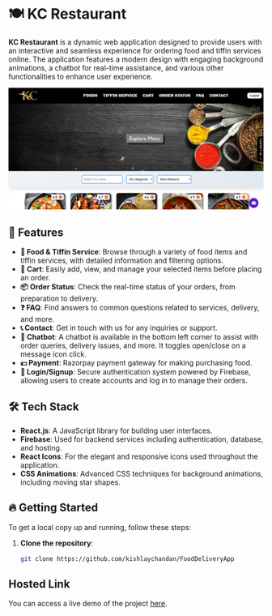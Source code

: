 # 🍽️ KC Restaurant

**KC Restaurant** is a dynamic web application designed to provide users with an interactive and seamless experience for ordering food and tiffin services online. The application features a modern design with engaging background animations, a chatbot for real-time assistance, and various other functionalities to enhance user experience.

![KC Restaurant](website.png)

## 🌟 Features

- **🍲 Food & Tiffin Service**: Browse through a variety of food items and tiffin services, with detailed information and filtering options.
- **🛒 Cart**: Easily add, view, and manage your selected items before placing an order.
- **📦 Order Status**: Check the real-time status of your orders, from preparation to delivery.
- **❓ FAQ**: Find answers to common questions related to services, delivery, and more.
- **📞 Contact**: Get in touch with us for any inquiries or support.
- **💬 Chatbot**: A chatbot is available in the bottom left corner to assist with order queries, delivery issues, and more. It toggles open/close on a message icon click.
- **💵 Payment**: Razorpay payment gateway for making purchasing food.
- **🔑 Login/Signup**: Secure authentication system powered by Firebase, allowing users to create accounts and log in to manage their orders.

## 🛠️ Tech Stack

- **React.js**: A JavaScript library for building user interfaces.
- **Firebase**: Used for backend services including authentication, database, and hosting.
- **React Icons**: For the elegant and responsive icons used throughout the application.
- **CSS Animations**: Advanced CSS techniques for background animations, including moving star shapes.

## 🔥 Getting Started

To get a local copy up and running, follow these steps:

1. **Clone the repository**:
   ```bash
   git clone https://github.com/kishlaychandan/FoodDeliveryApp

## Hosted Link

You can access a live demo of the project [here](https://food-delivery-app-ebon.vercel.app/).